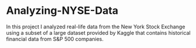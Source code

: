 # Analyzing-NYSE-Data
In this project I analyzed real-life data from the New York Stock Exchange using a subset of a large dataset provided by Kaggle that contains historical financial data from S&amp;P 500 companies.
